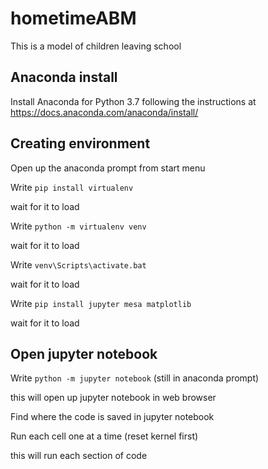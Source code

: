 # hometimeABM
This is a model of children leaving school

## Anaconda install
Install Anaconda for Python 3.7 following the instructions at https://docs.anaconda.com/anaconda/install/

## Creating environment
Open up the anaconda prompt from start menu

Write `pip install virtualenv`

wait for it to load 

Write `python -m virtualenv venv`

wait for it to load

Write `venv\Scripts\activate.bat`

wait for it to load

Write `pip install jupyter mesa matplotlib`

wait for it to load

## Open jupyter notebook

Write `python -m jupyter notebook` (still in anaconda prompt)

this will open up jupyter notebook in web browser

Find where the code is saved in jupyter notebook

Run each cell one at a time (reset kernel first)

this will run each section of code